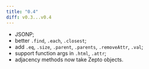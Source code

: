 ```yaml
---
title: "0.4"
diff: v0.3...v0.4
---
```


* JSONP;
* better `.find`, `.each`, `.closest`;
* add `.eq`, `.size`, `.parent`, `.parents`, `.removeAttr`, `.val`;
* support function args in `.html`, `.attr`;
* adjacency methods now take Zepto objects.
